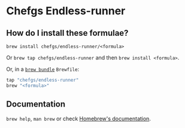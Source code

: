 # Chefgs Endless-runner

## How do I install these formulae?

`brew install chefgs/endless-runner/<formula>`

Or `brew tap chefgs/endless-runner` and then `brew install <formula>`.

Or, in a [`brew bundle`](https://github.com/Homebrew/homebrew-bundle) `Brewfile`:

```ruby
tap "chefgs/endless-runner"
brew "<formula>"
```

## Documentation

`brew help`, `man brew` or check [Homebrew's documentation](https://docs.brew.sh).
